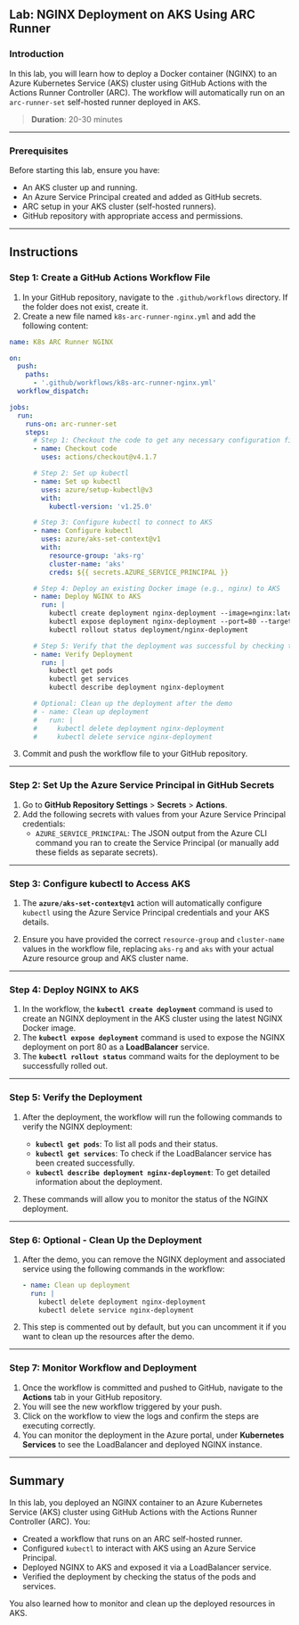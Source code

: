 ## Lab: NGINX Deployment on AKS Using ARC Runner

### **Introduction**

In this lab, you will learn how to deploy a Docker container (NGINX) to an Azure Kubernetes Service (AKS) cluster using GitHub Actions with the Actions Runner Controller (ARC). The workflow will automatically run on an `arc-runner-set` self-hosted runner deployed in AKS.

> **Duration**: 20-30 minutes

---

### **Prerequisites**

Before starting this lab, ensure you have:

- An AKS cluster up and running.
- An Azure Service Principal created and added as GitHub secrets.
- ARC setup in your AKS cluster (self-hosted runners).
- GitHub repository with appropriate access and permissions.

---

## Instructions

### **Step 1: Create a GitHub Actions Workflow File**

1. In your GitHub repository, navigate to the `.github/workflows` directory. If the folder does not exist, create it.
2. Create a new file named `k8s-arc-runner-nginx.yml` and add the following content:

```yaml
name: K8s ARC Runner NGINX

on:
  push:
    paths:
      - '.github/workflows/k8s-arc-runner-nginx.yml'
  workflow_dispatch:

jobs:
  run:
    runs-on: arc-runner-set
    steps:
      # Step 1: Checkout the code to get any necessary configuration files
      - name: Checkout code
        uses: actions/checkout@v4.1.7

      # Step 2: Set up kubectl
      - name: Set up kubectl
        uses: azure/setup-kubectl@v3
        with:
          kubectl-version: 'v1.25.0'

      # Step 3: Configure kubectl to connect to AKS
      - name: Configure kubectl
        uses: azure/aks-set-context@v1
        with:
          resource-group: 'aks-rg'
          cluster-name: 'aks'
          creds: ${{ secrets.AZURE_SERVICE_PRINCIPAL }}

      # Step 4: Deploy an existing Docker image (e.g., nginx) to AKS
      - name: Deploy NGINX to AKS
        run: |
          kubectl create deployment nginx-deployment --image=nginx:latest
          kubectl expose deployment nginx-deployment --port=80 --target-port=80 --type=LoadBalancer
          kubectl rollout status deployment/nginx-deployment

      # Step 5: Verify that the deployment was successful by checking the pods and service
      - name: Verify Deployment
        run: |
          kubectl get pods
          kubectl get services
          kubectl describe deployment nginx-deployment

      # Optional: Clean up the deployment after the demo
      # - name: Clean up deployment
      #   run: |
      #     kubectl delete deployment nginx-deployment
      #     kubectl delete service nginx-deployment
```

3. Commit and push the workflow file to your GitHub repository.

---

### **Step 2: Set Up the Azure Service Principal in GitHub Secrets**

1. Go to **GitHub Repository Settings** > **Secrets** > **Actions**.
2. Add the following secrets with values from your Azure Service Principal credentials:
   - `AZURE_SERVICE_PRINCIPAL`: The JSON output from the Azure CLI command you ran to create the Service Principal (or manually add these fields as separate secrets).

---

### **Step 3: Configure kubectl to Access AKS**

1. The **`azure/aks-set-context@v1`** action will automatically configure `kubectl` using the Azure Service Principal credentials and your AKS details.

2. Ensure you have provided the correct `resource-group` and `cluster-name` values in the workflow file, replacing `aks-rg` and `aks` with your actual Azure resource group and AKS cluster name.

---

### **Step 4: Deploy NGINX to AKS**

1. In the workflow, the **`kubectl create deployment`** command is used to create an NGINX deployment in the AKS cluster using the latest NGINX Docker image.
2. The **`kubectl expose deployment`** command is used to expose the NGINX deployment on port 80 as a **LoadBalancer** service.
3. The **`kubectl rollout status`** command waits for the deployment to be successfully rolled out.

---

### **Step 5: Verify the Deployment**

1. After the deployment, the workflow will run the following commands to verify the NGINX deployment:

   - **`kubectl get pods`**: To list all pods and their status.
   - **`kubectl get services`**: To check if the LoadBalancer service has been created successfully.
   - **`kubectl describe deployment nginx-deployment`**: To get detailed information about the deployment.

2. These commands will allow you to monitor the status of the NGINX deployment.

---

### **Step 6: Optional - Clean Up the Deployment**

1. After the demo, you can remove the NGINX deployment and associated service using the following commands in the workflow:

   ```yaml
   - name: Clean up deployment
     run: |
       kubectl delete deployment nginx-deployment
       kubectl delete service nginx-deployment
   ```

2. This step is commented out by default, but you can uncomment it if you want to clean up the resources after the demo.

---

### **Step 7: Monitor Workflow and Deployment**

1. Once the workflow is committed and pushed to GitHub, navigate to the **Actions** tab in your GitHub repository.
2. You will see the new workflow triggered by your push.
3. Click on the workflow to view the logs and confirm the steps are executing correctly.
4. You can monitor the deployment in the Azure portal, under **Kubernetes Services** to see the LoadBalancer and deployed NGINX instance.

---

## **Summary**

In this lab, you deployed an NGINX container to an Azure Kubernetes Service (AKS) cluster using GitHub Actions with the Actions Runner Controller (ARC). You:

- Created a workflow that runs on an ARC self-hosted runner.
- Configured `kubectl` to interact with AKS using an Azure Service Principal.
- Deployed NGINX to AKS and exposed it via a LoadBalancer service.
- Verified the deployment by checking the status of the pods and services.

You also learned how to monitor and clean up the deployed resources in AKS.
